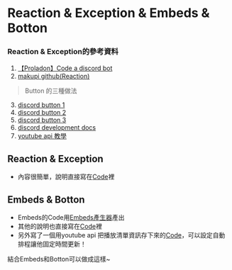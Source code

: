 # Reaction & Exception & Embeds & Botton

### Reaction & Exception的參考資料
1. [【Proladon】Code a discord bot](https://youtu.be/vlqGTZRIefY)
2. [makupi github(Reaction)](https://gist.github.com/makupi/c508c9d33bb01dcc04e57d1a93c23ae1)
> Button 的三種做法
3. [discord button 1](https://youtu.be/f-TK7EcWbUY)
4. [discord button 2](https://youtu.be/82d9s8D6XE4)
5. [discord button 3](https://youtu.be/kNUuYEWGOxA)
6. [discord development docs](https://discord.com/developers/docs/interactions/message-components#buttons)
7. [youtube api 教學](https://medium.com/%E5%BD%BC%E5%BE%97%E6%BD%98%E7%9A%84%E8%A9%A6%E7%85%89-%E5%8B%87%E8%80%85%E7%9A%84-100-%E9%81%93-swift-ios-app-%E8%AC%8E%E9%A1%8C/101-%E4%BD%BF%E7%94%A8-youtube-data-api-%E6%8A%93%E5%8F%96%E6%9C%89%E8%B6%A3%E7%9A%84-youtuber-%E5%BD%B1%E7%89%87-mv-d05c3a0c70aa)

## Reaction & Exception
- 內容很簡單，說明直接寫在[Code](../Code/cmds/event.py)裡

## Embeds & Botton
- Embeds的Code用[Embeds產生器](https://cog-creators.github.io/discord-embed-sandbox/)產出
- 其他的說明也直接寫在[Code](../Code/cmds/satur.py)裡
- 另外寫了一個用youtube api 把播放清單資訊存下來的[Code](../Code/jeff_list.py)，可以設定自動排程讓他固定時間更新！

結合Embeds和Botton可以做成這樣~


